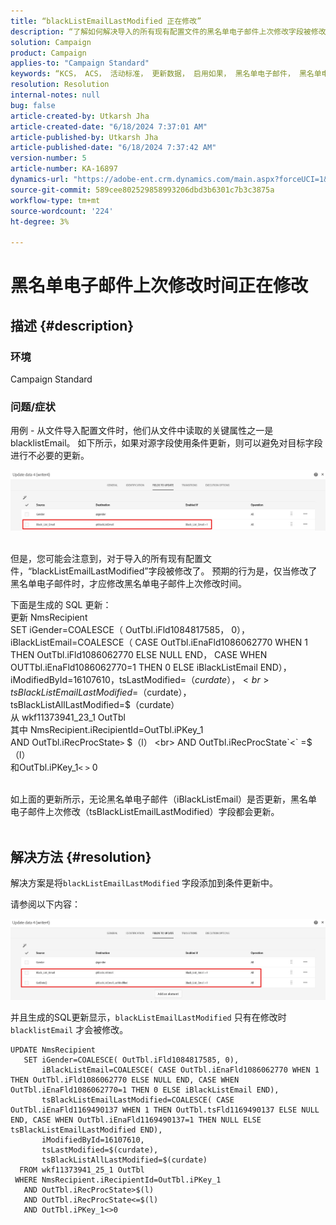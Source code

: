 ```yaml
---
title: “blackListEmailLastModified 正在修改”
description: “了解如何解决导入的所有现有配置文件的黑名单电子邮件上次修改字段被修改的问题。”
solution: Campaign
product: Campaign
applies-to: "Campaign Standard"
keywords: “KCS， ACS， 活动标准， 更新数据， 启用如果， 黑名单电子邮件， 黑名单电子邮件上次修改时间”
resolution: Resolution
internal-notes: null
bug: false
article-created-by: Utkarsh Jha
article-created-date: "6/18/2024 7:37:01 AM"
article-published-by: Utkarsh Jha
article-published-date: "6/18/2024 7:37:42 AM"
version-number: 5
article-number: KA-16897
dynamics-url: "https://adobe-ent.crm.dynamics.com/main.aspx?forceUCI=1&pagetype=entityrecord&etn=knowledgearticle&id=fc520787-452d-ef11-840b-6045bd06eea5"
source-git-commit: 589cee802529858993206dbd3b6301c7b3c3875a
workflow-type: tm+mt
source-wordcount: '224'
ht-degree: 3%

---
```


# 黑名单电子邮件上次修改时间正在修改

## 描述 {#description}


### <b>环境</b>

Campaign Standard



### <b>问题/症状</b>

用例 - 从文件导入配置文件时，他们从文件中读取的关键属性之一是 blacklistEmail。 如下所示，如果对源字段使用条件更新，则可以避免对目标字段进行不必要的更新。



![](assets/___fd520787-452d-ef11-840b-6045bd06eea5___.jpeg)


<br>但是，您可能会注意到，对于导入的所有现有配置文件，“blackListEmailLastModified”字段被修改了。 预期的行为是，仅当修改了黑名单电子邮件时，才应修改黑名单电子邮件上次修改时间。

下面是生成的 SQL 更新：
<br>更新 NmsRecipient
<br> SET iGender=COALESCE（ OutTbl.iFld1084817585， 0），
<br> iBlackListEmail=COALESCE（ CASE OutTbl.iEnaFld1086062770 WHEN 1 THEN OutTbl.iFld1086062770 ELSE NULL END， CASE WHEN OUTTbl.iEnaFld1086062770=1 THEN 0 ELSE iBlackListEmail END），
<br> iModifiedById=16107610，tsLastModified=$（curdate），
<br> tsBlackListEmailLastModified=$（curdate），
<br> tsBlackListAllLastModified=$（curdate）
<br>从 wkf11373941_23_1 OutTbl
<br>其中 NmsRecipient.iRecipientId=OutTbl.iPKey_1
<br> AND OutTbl.iRecProcState`>` $（l）
<br> AND OutTbl.iRecProcState`<` =$（l）
<br>和OutTbl.iPKey_1`<` `>` 0


<br>如上面的更新所示，无论黑名单电子邮件（iBlackListEmail）是否更新，黑名单电子邮件上次修改（tsBlackListEmailLastModified）字段都会更新。<br> 

## 解决方法 {#resolution}


解决方案是将`blackListEmailLastModified` 字段添加到条件更新中。

请参阅以下内容：

![](assets/46d6b7ee-ab97-eb11-b1ac-002248093c2a.png)

并且生成的SQL更新显示，`blackListEmailLastModified` 只有在修改时`blacklistEmail` 才会被修改。




```
UPDATE NmsRecipient 
   SET iGender=COALESCE( OutTbl.iFld1084817585, 0),
       iBlackListEmail=COALESCE( CASE OutTbl.iEnaFld1086062770 WHEN 1 THEN OutTbl.iFld1086062770 ELSE NULL END, CASE WHEN OutTbl.iEnaFld1086062770=1 THEN 0 ELSE iBlackListEmail END),
       tsBlackListEmailLastModified=COALESCE( CASE OutTbl.iEnaFld1169490137 WHEN 1 THEN OutTbl.tsFld1169490137 ELSE NULL END, CASE WHEN OutTbl.iEnaFld1169490137=1 THEN NULL ELSE tsBlackListEmailLastModified END),
       iModifiedById=16107610,
       tsLastModified=$(curdate),
       tsBlackListAllLastModified=$(curdate) 
  FROM wkf11373941_25_1 OutTbl 
 WHERE NmsRecipient.iRecipientId=OutTbl.iPKey_1 
   AND OutTbl.iRecProcState>$(l) 
   AND OutTbl.iRecProcState<=$(l) 
   AND OutTbl.iPKey_1<>0
```



